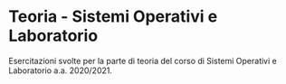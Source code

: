 # Teoria - Sistemi Operativi e Laboratorio
Esercitazioni svolte per la parte di teoria del corso di Sistemi Operativi e Laboratorio a.a. 2020/2021.
